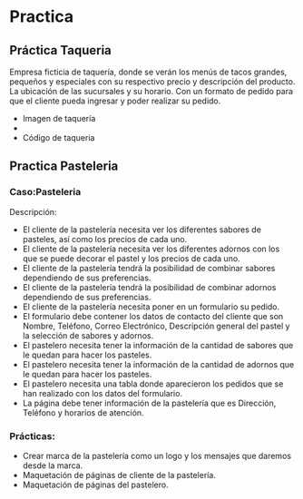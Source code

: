 # Practica 
## Práctica Taqueria
Empresa ficticia de taquería, donde se verán los menús de tacos grandes, pequeños y especiales con su respectivo precio y descripción del producto. La ubicación de las sucursales y su horario. Con un formato de pedido para que el cliente pueda ingresar y poder realizar su pedido.

- Imagen de taquería
- 
- Código de taqueria 

## Practica Pasteleria
### Caso:Pasteleria
Descripción:
-	El cliente de la pastelería necesita ver los diferentes sabores de pasteles, así como los precios de cada uno.
-	El cliente de la pastelería necesita ver los diferentes adornos con los que se puede decorar el pastel y los precios de cada uno.
-	El cliente de la pastelería tendrá la posibilidad de combinar sabores dependiendo de sus preferencias.
-	El cliente de la pastelería tendrá la posibilidad de combinar adornos dependiendo de sus preferencias.
-	El cliente de la pastelería necesita poner en un formulario su pedido.
-	El formulario debe contener los datos de contacto del cliente que son Nombre, Teléfono, Correo Electrónico, Descripción general del pastel y la selección de sabores y adornos.
-	El pastelero necesita tener la información de la cantidad de sabores que le quedan para hacer los pasteles.
-	El pastelero necesita tener la información de la cantidad de adornos que le quedan para hacer los pasteles.
-	El pastelero necesita una tabla donde aparecieron los pedidos que se han realizado con los datos del formulario.
-	La página debe tener información de la pastelería que es Dirección, Teléfono y horarios de atención.

### Prácticas:
-	Crear marca de la pastelería como un logo y los mensajes que daremos desde la marca.
-	Maquetación de páginas de cliente de la pastelería.
-	Maquetación de páginas del pastelero.

